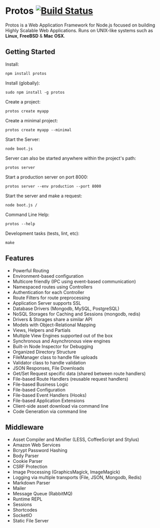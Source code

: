 
# Protos [![Build Status](https://secure.travis-ci.org/derdesign/protos.png)](http://travis-ci.org/derdesign/protos)

Protos is a Web Application Framework for Node.js focused on building Highly Scalable Web Applications. 
Runs on UNIX-like systems such as **Linux**, **FreeBSD** & **Mac OSX**.

## Getting Started

Install:

    npm install protos
    
Install (globally):
  
    sudo npm install -g protos

Create a project:

    protos create myapp

Create a minimal project:

    protos create myapp --minimal

Start the Server:
    
    node boot.js

Server can also be started anywhere within the project's path:

    protos server

Start a production server on port 8000:

    protos server --env production --port 8000
    
Start the server and make a request:

    node boot.js /
    
Command Line Help:

    protos --help
    
Development tasks (tests, lint, etc):

    make
    

## Features

- Powerful Routing
- Environment-based configuration
- Multicore friendly (IPC using event-based communication)
- Namespaced routes using Controllers
- Authentication for each Controller
- Route Filters for route preprocessing
- Application Server supports SSL
- Database Drivers (Mongodb, MySQL, PostgreSQL)
- NoSQL Storages for Caching and Sessions (mongodb, redis)
- Drivers & Storages share a similar API
- Models with Object-Relational Mapping
- Views, Helpers and Partials
- Multiple View Engines supported out of the box
- Synchronous and Asynchronous view engines
- Built-in Node Inspector for Debugging
- Organized Directory Structure
- FileManager class to handle file uploads
- Validator class to handle validation
- JSON Responses, File Downloads
- Get/Set Request specific data (shared between route handlers)
- File-based Route Handlers (reusable request handlers)
- File-based Business Logic
- File-based Configuration
- File-based Event Handlers (Hooks)
- File-based Application Extensions
- Client-side asset download via command line
- Code Generation via command line


## Middleware

- Asset Compiler and Minifier (LESS, CoffeeScript and Stylus)
- Amazon Web Services
- Bcrypt Password Hashing
- Body Parser
- Cookie Parser
- CSRF Protection
- Image Processing (GraphicsMagick, ImageMagick)
- Logging via multiple transports (File, JSON, Mongodb, Redis)
- Markdown Parser
- Mailer
- Message Queue (RabbitMQ)
- Runtime REPL
- Sessions
- Shortcodes
- SocketIO
- Static File Server

